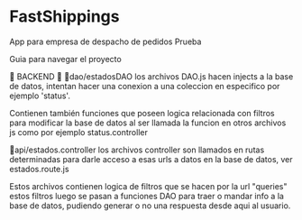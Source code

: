 # FastShippings

App para empresa de despacho de pedidos
Prueba

Guia para navegar el proyecto

🐜 BACKEND 🐜
📌dao/estadosDAO
los archivos DAO.js hacen injects a la base de datos, intentan hacer una conexion a una coleccion en especifico por ejemplo 'status'.

Contienen también funciones que poseen logica relacionada con filtros para modificar la base de datos al ser llamada la funcion en otros archivos js como por ejemplo status.controller

📌api/estados.controller
los archivos controller son llamados en rutas determinadas para darle acceso a esas urls a datos en la base de datos, ver estados.route.js

Estos archivos contienen logica de filtros que se hacen por la url "queries" estos filtros luego se pasan a funciones DAO para traer o mandar info a la base de datos, pudiendo generar o no una respuesta desde aqui al usuario.
